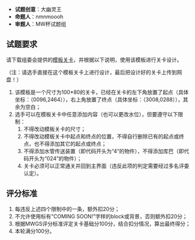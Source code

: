 - **试题创意**：大幽灵王
- **命题人**：nmnmoooh
- **审题人**：MW杯试题组

## 试题要求

请下载组委会提供的[模板关卡](https://levels.smwp.marioforever.net/MW杯关卡/2018年第七届/小组赛第三轮/模板关卡.smwl)，并根据以下说明，使用该模板进行关卡设计。

（注：请选手直接在这个模板关卡上进行设计，最后把设计好的关卡上传到网盘！）

1. 该模板是一个尺寸为100*80的关卡，已经在关卡的左下角放置了起点（具体坐标：（0096,2464）），右上角放置了终点（具体坐标：（3008,0288）），其余为空白；
2. 选手可以在模板关卡中任意添加内容（也可以更改水位），但要遵守以下限制：
    1. 不得改动模板关卡的尺寸；
    2. 不得改动模板关卡中起点和终点的位置，不得自行删除已有的起点或终点，也不得添加其它的起点或终点；
    3. 不得添加水管传送装置（即代码开头为“4”的物件），不得添加库巴（即代码开头为“024”的物件）；
    4. 关卡必须可以正常通关并回到主界面（违反此项的判定需要经过多名评委认定）。

## 评分标准

1. 每违反上述四个限制中的一条，额外扣20分；
2. 不允许使用标有“COMING SOON!”字样的block或背景，否则额外扣20分；
3. 根据MWGS评分标准评定关卡基础分100分，结合扣分情况，算出最终得分；
4. 本轮满分100分。